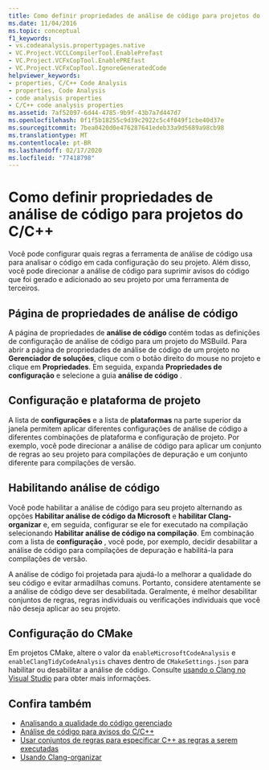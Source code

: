 ```yaml
---
title: Como definir propriedades de análise de código para projetos do C/C++
ms.date: 11/04/2016
ms.topic: conceptual
f1_keywords:
- vs.codeanalysis.propertypages.native
- VC.Project.VCCLCompilerTool.EnablePrefast
- VC.Project.VCFxCopTool.EnablePREfast
- VC.Project.VCFxCopTool.IgnoreGeneratedCode
helpviewer_keywords:
- properties, C/C++ Code Analysis
- properties, Code Analysis
- code analysis properties
- C/C++ code analysis properties
ms.assetid: 7af52097-6d44-4785-9b9f-43b7a7d447d7
ms.openlocfilehash: 0f1f5b18255c9d39c2922c5c4f049f1cbe40d37e
ms.sourcegitcommit: 7bea0420d0e476287641edeb33a9d5689a98cb98
ms.translationtype: MT
ms.contentlocale: pt-BR
ms.lasthandoff: 02/17/2020
ms.locfileid: "77418798"
---
```

# <a name="how-to-set-code-analysis-properties-for-cc-projects"></a>Como definir propriedades de análise de código para projetos do C/C++

Você pode configurar quais regras a ferramenta de análise de código usa para analisar o código em cada configuração do seu projeto. Além disso, você pode direcionar a análise de código para suprimir avisos do código que foi gerado e adicionado ao seu projeto por uma ferramenta de terceiros.

## <a name="code-analysis-property-page"></a>Página de propriedades de análise de código

A página de propriedades de **análise de código** contém todas as definições de configuração de análise de código para um projeto do MSBuild. Para abrir a página de propriedades de análise de código de um projeto no **Gerenciador de soluções**, clique com o botão direito do mouse no projeto e clique em **Propriedades**. Em seguida, expanda **Propriedades de configuração** e selecione a guia **análise de código** .

## <a name="project-configuration-and-platform"></a>Configuração e plataforma de projeto

A lista de **configurações** e a lista de **plataformas** na parte superior da janela permitem aplicar diferentes configurações de análise de código a diferentes combinações de plataforma e configuração de projeto. Por exemplo, você pode direcionar a análise de código para aplicar um conjunto de regras ao seu projeto para compilações de depuração e um conjunto diferente para compilações de versão.

## <a name="enabling-code-analysis"></a>Habilitando análise de código

Você pode habilitar a análise de código para seu projeto alternando as opções **Habilitar análise de código da Microsoft** e **habilitar Clang-organizar** e, em seguida, configurar se ele for executado na compilação selecionando **Habilitar análise de código na compilação**. Em combinação com a lista de **configuração** , você pode, por exemplo, decidir desabilitar a análise de código para compilações de depuração e habilitá-la para compilações de versão.

A análise de código foi projetada para ajudá-lo a melhorar a qualidade do seu código e evitar armadilhas comuns. Portanto, considere atentamente se a análise de código deve ser desabilitada. Geralmente, é melhor desabilitar conjuntos de regras, regras individuais ou verificações individuais que você não deseja aplicar ao seu projeto.

## <a name="cmake-configuration"></a>Configuração do CMake

Em projetos CMake, altere o valor da `enableMicrosoftCodeAnalysis` e `enableClangTidyCodeAnalysis` chaves dentro de `CMakeSettings.json` para habilitar ou desabilitar a análise de código. Consulte [usando o Clang no Visual Studio](../code-quality/clang-tidy.md) para obter mais informações.

## <a name="see-also"></a>Confira também

- [Analisando a qualidade do código gerenciado](/visualstudio/code-quality/code-analysis-for-managed-code-overview)
- [Análise de código para avisos do C/C++](../code-quality/code-analysis-for-c-cpp-warnings.md)
- [Usar conjuntos de regras para especificar C++ as regras a serem executadas](using-rule-sets-to-specify-the-cpp-rules-to-run.md)
- [Usando Clang-organizar](../code-quality/clang-tidy.md)
